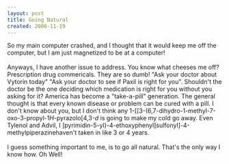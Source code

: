 ```yaml
---
layout: post
title: Going Natural
created: 2006-11-19
---
```

<p>So my main computer crashed, and I thought that it would keep me off the computer, but I am just magnetized to be at a computer!<br />
	<br />
	Anyways, I have another issue to address. You know what cheeses me off? Prescription drug commericals. They are so dumb! &quot;Ask your doctor about Vytorin today&quot; &quot;Ask your doctor to see if Paxil is right for you&quot;. Shouldn&#39;t the doctor be the one deciding which medication is right for you without you asking for it? America has become a &quot;take-a-pill&quot; generation. The general thought is that every known disease or problem can be cured with a pill. I don&#39;t know about you, but I don&#39;t think any 1-[[3-(6,7-dihydro-1-methyl-7-oxo-3-propyl-1<i>H</i>-pyrazolo[4,3-<i>d</i> is going to make my cold go away. Even Tylenol and Advil, I ]pyrimidin-5-yl)-4-ethoxyphenyl]sulfonyl]-4-methylpiperazinehaven&#39;t taken in like 3 or 4 years.<br />
	<br />
	I guess something important to me, is to go all natural. That&#39;s the only way I know how. Oh Well!</p>
